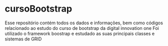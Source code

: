 # cursoBootstrap
Esse repositório contém todos os dados e informações, bem como códigos relacionado ao estudo do curso de bootstrap da digital innovation one 
Foi utilizado o framework boostrap e estudado as suas principais classes e sistemas de GRID
